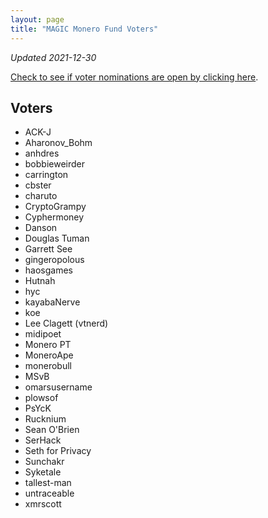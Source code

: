```yaml
---
layout: page
title: "MAGIC Monero Fund Voters"
---
```


*Updated 2021-12-30*

[Check to see if voter nominations are open by clicking here](https://github.com/MAGICGrants/Monero-Fund).

## Voters

* ACK-J
* Aharonov_Bohm
* anhdres
* bobbieweirder
* carrington
* cbster
* charuto
* CryptoGrampy
* Cyphermoney
* Danson
* Douglas Tuman
* Garrett See
* gingeropolous
* haosgames
* Hutnah
* hyc
* kayabaNerve
* koe
* Lee Clagett (vtnerd)
* midipoet
* Monero PT
* MoneroApe
* monerobull
* MSvB
* omarsusername
* plowsof
* PsYcK
* Rucknium
* Sean O'Brien
* SerHack
* Seth for Privacy
* Sunchakr
* Syketale
* tallest-man
* untraceable
* xmrscott

